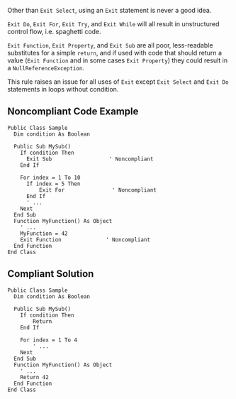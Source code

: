 
Other than `Exit Select`, using an `Exit` statement is never a good idea.

`Exit Do`, `Exit For`, `Exit Try`, and `Exit While` will all result in unstructured control flow, i.e. spaghetti code.

`Exit Function`, `Exit Property`, and `Exit Sub` are all poor, less-readable substitutes for a simple `return`, and if used with code that should return a value (`Exit Function` and in some cases `Exit Property`) they could result in a `NullReferenceException`.

This rule raises an issue for all uses of `Exit` except `Exit Select` and `Exit Do` statements in loops without condition.

## Noncompliant Code Example


    Public Class Sample
      Dim condition As Boolean
    
      Public Sub MySub()
        If condition Then
          Exit Sub                  ' Noncompliant
        End If
    
        For index = 1 To 10
          If index = 5 Then
              Exit For               ' Noncompliant
          End If
          ' ...
        Next
      End Sub
      Function MyFunction() As Object
        ' ...
        MyFunction = 42
        Exit Function              ' Noncompliant
      End Function
    End Class


## Compliant Solution


    Public Class Sample
      Dim condition As Boolean
    
      Public Sub MySub()
        If condition Then
            Return
        End If
    
        For index = 1 To 4
            ' ...
        Next
      End Sub
      Function MyFunction() As Object
        ' ...
        Return 42
      End Function
    End Class

